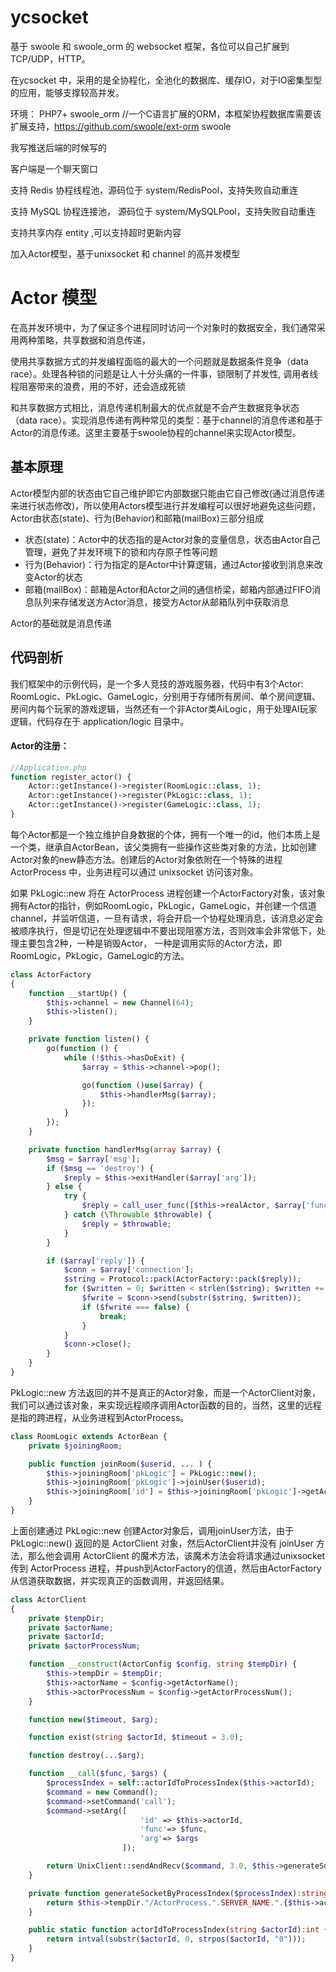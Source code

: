 # ycsocket
基于 swoole 和 swoole_orm 的 websocket 框架，各位可以自己扩展到 TCP/UDP，HTTP。

在ycsocket 中，采用的是全协程化，全池化的数据库、缓存IO，对于IO密集型型的应用，能够支撑较高并发。

环境：
PHP7+
swoole_orm   //一个C语言扩展的ORM，本框架协程数据库需要该扩展支持，https://github.com/swoole/ext-orm
swoole

我写推送后端的时候写的

客户端是一个聊天窗口

支持 Redis 协程线程池，源码位于 system/RedisPool，支持失败自动重连

支持 MySQL 协程连接池， 源码位于 system/MySQLPool，支持失败自动重连

支持共享内存 entity ,可以支持超时更新内容

加入Actor模型，基于unixsocket 和 channel 的高并发模型

# Actor 模型
   在高并发环境中，为了保证多个进程同时访问一个对象时的数据安全，我们通常采用两种策略，共享数据和消息传递，
   
   使用共享数据方式的并发编程面临的最大的一个问题就是数据条件竞争（data race）。处理各种锁的问题是让人十分头痛的一件事，锁限制了并发性, 调用者线程阻塞带来的浪费，用的不好，还会造成死锁
   
   和共享数据方式相比，消息传递机制最大的优点就是不会产生数据竞争状态（data race）。实现消息传递有两种常见的类型：基于channel的消息传递和基于Actor的消息传递。这里主要基于swoole协程的channel来实现Actor模型。
   
## 基本原理
   Actor模型内部的状态由它自己维护即它内部数据只能由它自己修改(通过消息传递来进行状态修改)，所以使用Actors模型进行并发编程可以很好地避免这些问题，Actor由状态(state)、行为(Behavior)和邮箱(mailBox)三部分组成

- 状态(state)：Actor中的状态指的是Actor对象的变量信息，状态由Actor自己管理，避免了并发环境下的锁和内存原子性等问题
- 行为(Behavior)：行为指定的是Actor中计算逻辑，通过Actor接收到消息来改变Actor的状态
- 邮箱(mailBox)：邮箱是Actor和Actor之间的通信桥梁，邮箱内部通过FIFO消息队列来存储发送方Actor消息，接受方Actor从邮箱队列中获取消息

Actor的基础就是消息传递
   
## 代码剖析
   我们框架中的示例代码，是一个多人竞技的游戏服务器，代码中有3个Actor: RoomLogic、PkLogic、GameLogic，分别用于存储所有房间、单个房间逻辑、房间内每个玩家的游戏逻辑，当然还有一个非Actor类AiLogic，用于处理AI玩家逻辑，代码存在于 application/logic 目录中。

#### Actor的注册：
```php
//Application.php
function register_actor() {
	Actor::getInstance()->register(RoomLogic::class, 1);
	Actor::getInstance()->register(PkLogic::class, 1);
	Actor::getInstance()->register(GameLogic::class, 1);
}
```
  每个Actor都是一个独立维护自身数据的个体，拥有一个唯一的id，他们本质上是一个类，继承自ActorBean，该父类拥有一些操作这些类对象的方法，比如创建Actor对象的new静态方法。创建后的Actor对象依附在一个特殊的进程 ActorProcess 中，业务进程可以通过 unixsocket 访问该对象。

  如果 PkLogic::new 将在 ActorProcess 进程创建一个ActorFactory对象，该对象拥有Actor的指针，例如RoomLogic，PkLogic，GameLogic，并创建一个信道channel，并监听信道，一旦有请求，将会开启一个协程处理消息，该消息必定会被顺序执行，但是切记在处理逻辑中不要出现阻塞方法，否则效率会非常低下，处理主要包含2种，一种是销毁Actor， 一种是调用实际的Actor方法，即RoomLogic，PkLogic，GameLogic的方法。
```php
class ActorFactory
{
    function __startUp() {
        $this->channel = new Channel(64);
        $this->listen();
    }

    private function listen() {
        go(function () {
            while (!$this->hasDoExit) {
                $array = $this->channel->pop();

                go(function ()use($array) {
                    $this->handlerMsg($array);
                });
            }
        });
    }

    private function handlerMsg(array $array) {
        $msg = $array['msg'];
        if ($msg == 'destroy') {
            $reply = $this->exitHandler($array['arg']);
        } else {
            try {
                $reply = call_user_func([$this->realActor, $array['func']], ...$array['arg']);
            } catch (\Throwable $throwable) {
                $reply = $throwable;
            }
        }

        if ($array['reply']) {
            $conn = $array['connection'];
            $string = Protocol::pack(ActorFactory::pack($reply));
            for ($written = 0; $written < strlen($string); $written += $fwrite) {
                $fwrite = $conn->send(substr($string, $written));
                if ($fwrite === false) {
                    break;
                }
            }
            $conn->close();
        }
    }
}
```

PkLogic::new 方法返回的并不是真正的Actor对象，而是一个ActorClient对象，我们可以通过该对象，来实现远程顺序调用Actor函数的目的，当然，这里的远程是指的跨进程，从业务进程到ActorProcess。
```php
class RoomLogic extends ActorBean {
    private $joiningRoom;

    public function joinRoom($userid, ... ) {
        $this->joiningRoom['pkLogic'] = PkLogic::new();
        $this->joiningRoom['pkLogic']->joinUser($userid);
        $this->joiningRoom['id'] = $this->joiningRoom['pkLogic']->getActorId();
    }
}
```
上面创建通过 PkLogic::new 创建Actor对象后，调用joinUser方法，由于 PkLogic::new() 返回的是 ActorClient 对象，然后ActorClient并没有 joinUser 方法，那么他会调用 ActorClient 的魔术方法，该魔术方法会将请求通过unixsocket传到 ActorProcess 进程，并push到ActorFactory的信道，然后由ActorFactory从信道获取数据，并实现真正的函数调用，并返回结果。
```php
class ActorClient
{
    private $tempDir;
    private $actorName;
    private $actorId;
    private $actorProcessNum;

    function __construct(ActorConfig $config, string $tempDir) {
        $this->tempDir = $tempDir;
        $this->actorName = $config->getActorName();
        $this->actorProcessNum = $config->getActorProcessNum();
    }

    function new($timeout, $arg);

    function exist(string $actorId, $timeout = 3.0);

    function destroy(...$arg);

    function __call($func, $args) {
        $processIndex = self::actorIdToProcessIndex($this->actorId);
        $command = new Command();
        $command->setCommand('call');
        $command->setArg([
                             'id' => $this->actorId,
                             'func'=> $func,
                             'arg'=> $args
                         ]);

        return UnixClient::sendAndRecv($command, 3.0, $this->generateSocketByProcessIndex($processIndex));
    }

    private function generateSocketByProcessIndex($processIndex):string {
        return $this->tempDir."/ActorProcess.".SERVER_NAME.".{$this->actorName}.{$processIndex}.sock";
    }

    public static function actorIdToProcessIndex(string $actorId):int {
        return intval(substr($actorId, 0, strpos($actorId, "0")));
    }
}
```
   
   
   
   
   
   
   
   
   
